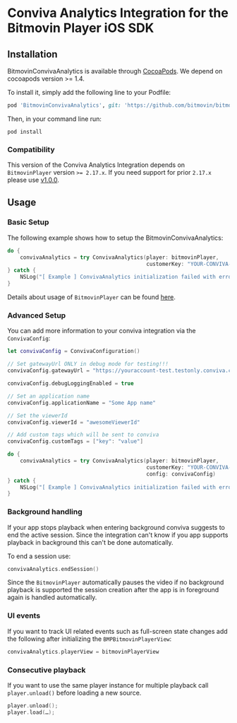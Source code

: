 # Conviva Analytics Integration for the Bitmovin Player iOS SDK

## Installation

BitmovinConvivaAnalytics is available through [CocoaPods](https://cocoapods.org). We depend on cocoapods version >= 1.4.

To install it, simply add the following line to your Podfile:

```ruby
pod 'BitmovinConvivaAnalytics', git: 'https://github.com/bitmovin/bitmovin-player-ios-analytics-conviva.git', tag: '1.1.0'
```

Then, in your command line run:

```
pod install
```

### Compatibility
This version of the Conviva Analytics Integration depends on `BitmovinPlayer` version `>= 2.17.x`. If you need support for prior `2.17.x` please use [v1.0.0](https://github.com/bitmovin/bitmovin-player-ios-analytics-conviva/tree/1.0.0).

## Usage

### Basic Setup
The following example shows how to setup the BitmovinConvivaAnalytics:

```swift
do {
    convivaAnalytics = try ConvivaAnalytics(player: bitmovinPlayer,
                                            customerKey: "YOUR-CONVIVA-CUSTOMER-KEY")
} catch {
    NSLog("[ Example ] ConvivaAnalytics initialization failed with error: \(error)")
}
```

Details about usage of `BitmovinPlayer` can be found [here](https://github.com/bitmovin/bitmovin-player-ios-sdk-cocoapod).

### Advanced Setup

You can add more information to your conviva integration via the `ConvivaConfig`:

```swift
let convivaConfig = ConvivaConfiguration()

// Set gatewayUrl ONLY in debug mode for testing!!!
convivaConfig.gatewayUrl = "https://youraccount-test.testonly.conviva.com"

convivaConfig.debugLoggingEnabled = true

// Set an application name
convivaConfig.applicationName = "Some App name"

// Set the viewerId
convivaConfig.viewerId = "awesomeViewerId"

// Add custom tags which will be sent to conviva
convivaConfig.customTags = ["key": "value"]

do {
    convivaAnalytics = try ConvivaAnalytics(player: bitmovinPlayer,
                                            customerKey: "YOUR-CONVIVA-CUSTOMER-KEY",
                                            config: convivaConfig)
} catch {
    NSLog("[ Example ] ConvivaAnalytics initialization failed with error: \(error)")
}
```

### Background handling

If your app stops playback when entering background conviva suggests to end the active session.
Since the integration can't know if you app supports playback in background this can't be done automatically.

To end a session use:
```swift
convivaAnalytics.endSession()
```

Since the `BitmovinPlayer` automatically pauses the video if no background playback is supported the session creation after
the app is in foreground again is handled automatically.

### UI events

If you want to track UI related events such as full-screen state changes add the following after initializing the `BMPBitmovinPlayerView`:

```swift
convivaAnalytics.playerView = bitmovinPlayerView
```

### Consecutive playback

If you want to use the same player instance for multiple playback call `player.unload()` before loading a new source.

```swift
player.unload();
player.load(…);
```
